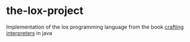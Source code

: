 # the-lox-project
Implementation of the lox programming language from the book [crafting interpreters](http://craftinginterpreters.com/) in java
